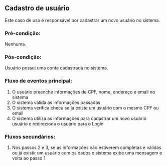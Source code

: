 ## Cadastro de usuário
Este caso de uso é responsável por cadastrar um novo usuário no sistema.

### Pré-condição:
Nenhuma.

### Pós-condição: 
Usuário possui uma conta cadastrada no sistema.

### Fluxo de eventos principal:
1. O usuário preenche informações de CPF, nome, endereço e email no sistema
2. O sistema válida as informações passadas
3. O sistema verifica checa se já existe um usuário com o mesmo CPF ou email
4. O sistema utiliza as informações para cadastrar um novo usuário usuário e redireciona o usuário para o Login

### Fluxos secundários:
1. Nos passos 2 e 3, se as informações não estiverem completas e válidas ou já existir um usuário com os dados o sistema exibe uma mensagem e volta ao passo 1

